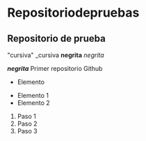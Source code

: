 # Repositoriodepruebas
## Repositorio de prueba
"cursiva" _cursiva
**negrita** _negrita_

_**negrita**_
Primer repositorio Github

 * Elemento
 + Elemento 1
 + Elemento 2

1. Paso 1
2. Paso 2
3. Paso 3
